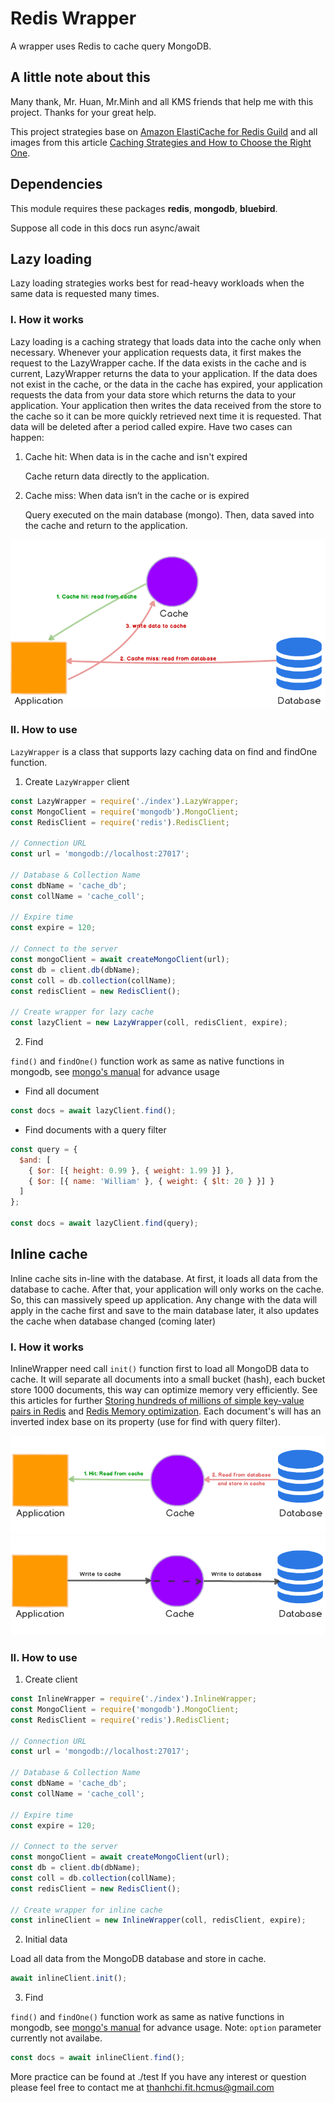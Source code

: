 # Redis Wrapper

A wrapper uses Redis to cache query MongoDB.

## A little note about this

Many thank, Mr. Huan, Mr.Minh and all KMS friends that help me with this project. Thanks for your great help.

This project strategies base on [Amazon ElastiCache for Redis Guild](https://docs.aws.amazon.com/AmazonElastiCache/latest/red-ug/Strategies.html) and all images from this article [Caching Strategies and How to Choose the Right One](https://codeahoy.com/2017/08/11/caching-strategies-and-how-to-choose-the-right-one/).

## Dependencies

This module requires these packages **redis**, **mongodb**, **bluebird**.

Suppose all code in this docs run async/await

## Lazy loading

Lazy loading strategies works best for read-heavy workloads when the same data is requested many times.

### I. How it works

Lazy loading is a caching strategy that loads data into the cache only when necessary. Whenever your application requests data, it first makes the request to the LazyWrapper cache. If the data exists in the cache and is current, LazyWrapper returns the data to your application. If the data does not exist in the cache, or the data in the cache has expired, your application requests the data from your data store which returns the data to your application. Your application then writes the data received from the store to the cache so it can be more quickly retrieved next time it is requested.
That data will be deleted after a period called expire. Have two cases can happen:

1. Cache hit:
   When data is in the cache and isn't expired

   Cache return data directly to the application.

2. Cache miss:
   When data isn’t in the cache or is expired

   Query executed on the main database (mongo). Then, data saved into the cache and return to the application.

![lazy-load image](./images/lazy-load.png)

### II. How to use

`LazyWrapper` is a class that supports lazy caching data on find and findOne function.

1. Create `LazyWrapper` client

```javascript
const LazyWrapper = require('./index').LazyWrapper;
const MongoClient = require('mongodb').MongoClient;
const RedisClient = require('redis').RedisClient;

// Connection URL
const url = 'mongodb://localhost:27017';

// Database & Collection Name
const dbName = 'cache_db';
const collName = 'cache_coll';

// Expire time
const expire = 120;

// Connect to the server
const mongoClient = await createMongoClient(url);
const db = client.db(dbName);
const coll = db.collection(collName);
const redisClient = new RedisClient();

// Create wrapper for lazy cache
const lazyClient = new LazyWrapper(coll, redisClient, expire);
```

2. Find

`find()` and `findOne()` function work as same as native functions in mongodb, see [mongo's manual](https://docs.mongodb.com/manual/reference/method/db.collection.find/)
for advance usage

- Find all document

```javascript
const docs = await lazyClient.find();
```

- Find documents with a query filter

```javascript
const query = {
  $and: [
    { $or: [{ height: 0.99 }, { weight: 1.99 }] },
    { $or: [{ name: 'William' }, { weight: { $lt: 20 } }] }
  ]
};

const docs = await lazyClient.find(query);
```

## Inline cache

Inline cache sits in-line with the database. At first, it loads all data from the database to cache. After that, your application will only works on the cache. So, this can massively speed up application. Any change with the data will apply in the cache first and save to the main database later, it also updates the cache when database changed (coming later)

### I. How it works

InlineWrapper need call `init()` function first to load all MongoDB data to cache. It will separate all documents into a small bucket (hash), each bucket store 1000 documents, this way can optimize memory very efficiently. See this articles for further [Storing hundreds of millions of simple key-value pairs in Redis](https://instagram-engineering.com/storing-hundreds-of-millions-of-simple-key-value-pairs-in-redis-1091ae80f74c) and [Redis Memory optimization](https://redis.io/topics/memory-optimization). Each document's will has an inverted index base on its property (use for find with query filter).

![Read](./images/inline-read.png)
![Write](./images/inline-write.png)

### II. How to use

1. Create client

```javascript
const InlineWrapper = require('./index').InlineWrapper;
const MongoClient = require('mongodb').MongoClient;
const RedisClient = require('redis').RedisClient;

// Connection URL
const url = 'mongodb://localhost:27017';

// Database & Collection Name
const dbName = 'cache_db';
const collName = 'cache_coll';

// Expire time
const expire = 120;

// Connect to the server
const mongoClient = await createMongoClient(url);
const db = client.db(dbName);
const coll = db.collection(collName);
const redisClient = new RedisClient();

// Create wrapper for inline cache
const inlineClient = new InlineWrapper(coll, redisClient, expire);
```

2. Initial data

Load all data from the MongoDB database and store in cache.

```javascript
await inlineClient.init();
```

3. Find

`find()` and `findOne()` function work as same as native functions in mongodb, see [mongo's manual](https://docs.mongodb.com/manual/reference/method/db.collection.find/)
for advance usage. Note: `option` parameter currently not availabe.

```javascript
const docs = await inlineClient.find();
```

More practice can be found at ./test
If you have any interest or question please feel free to contact me at thanhchi.fit.hcmus@gmail.com
